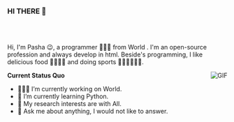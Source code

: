 ### HI THERE 👋

<br />
<br />

Hi, I'm Pasha 😉, a programmer 👨🏻‍💻 from World . I'm an open-source profession and always develop in html. Beside's programming, I like delicious food 🥗🥩🌮🍣 and doing sports 🏃⛹️‍♂️🏋🏼‍♂️.

  <img align="right" alt="GIF" src="https://media.giphy.com/media/iIqmM5tTjmpOB9mpbn/giphy.gif" />

**Current Status Quo**

- 👨🏻‍💻 I’m currently working on World.
- 🌱 I’m currently learning Python.
- 🤔 My research interests are with All.
- 💬 Ask me about anything, I would not like to answer.


